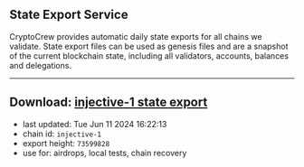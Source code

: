 ## State Export Service
CryptoCrew provides automatic daily state exports for all chains we validate. State export files can be used as genesis files and are a snapshot of the current blockchain state, including all validators, accounts, balances and delegations.

---
**Download: [injective-1 state export](https://dl-eu2.ccvalidators.com/SERVICE/injective/injective-1_export_73599828.json)**
---

- last updated: Tue Jun 11 2024 16:22:13
- chain id: `injective-1`
- export height: `73599828`
- use for: airdrops, local tests, chain recovery

